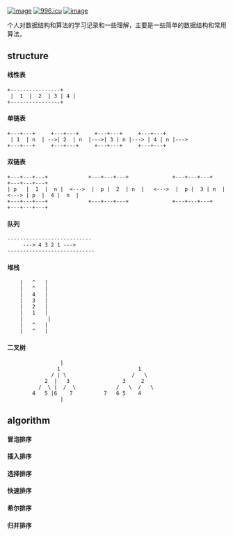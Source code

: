 [![image](https://img.shields.io/github/issues/jccjd/structure_algorithm)](https://github.com/jccjd)
[![996.icu](https://img.shields.io/badge/link-996.icu-red.svg)](https://996.icu)
[![image](https://img.shields.io/badge/structure-hello-blue)](https://github.com/jccjd/structure_algorithm)


个人对数据结构和算法的学习记录和一些理解，主要是一些简单的数据结构和常用算法，


## structure

#### 线性表

    +----------------+
     |  1  |  2  | 3 | 4 |
    +----------------+
#### 单链表

    +---+---+     +---+---+     +---+---+     +---+---+ 
     | 1  | n  | -->| 2  | n  |--->| 3 | n |---> | 4 | n |--->
    +---+---+     +---+---+     +---+---+     +---+---+
#### 双链表

    +---+---+---+             +---+---+---+              +---+---+---+          +---+---+---+        
    | p   |  1  |  n |  <--->  |  p |  2  | n  |   <--->  |  p |  3 | n  |  <---> | p  |  4 |  n  |
    +---+---+---+             +---+---+---+              +---+---+---+          +---+---+---+
    
#### 队列

    ---------------------------
         ---> 4 3 2 1 --->
    ----------------------------
    
#### 堆栈

        |   ^   |
        |   ^   |
        |   4   |
        |   3   |
        |   2   |
        |   1   |
        |        |
        |   ^   |
        |   ^   |
#### 二叉树
    
                     |
                    1                         1
                  / | \                     /   \
                2  |   3                 3     2
              /  \ |  /  \             /   \  /   \
            4   5 |6    7          7   6 5    4   
                     |
    
    
## algorithm
#### 冒泡排序
#### 插入排序
#### 选择排序
#### 快速排序
#### 希尔排序
#### 归并排序

